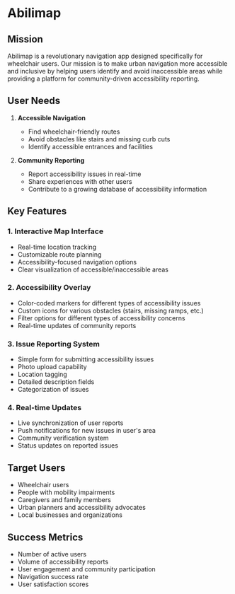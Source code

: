 # Abilimap

## Mission
Abilimap is a revolutionary navigation app designed specifically for wheelchair users. Our mission is to make urban navigation more accessible and inclusive by helping users identify and avoid inaccessible areas while providing a platform for community-driven accessibility reporting.

## User Needs
1. **Accessible Navigation**
   - Find wheelchair-friendly routes
   - Avoid obstacles like stairs and missing curb cuts
   - Identify accessible entrances and facilities

2. **Community Reporting**
   - Report accessibility issues in real-time
   - Share experiences with other users
   - Contribute to a growing database of accessibility information

## Key Features

### 1. Interactive Map Interface
- Real-time location tracking
- Customizable route planning
- Accessibility-focused navigation options
- Clear visualization of accessible/inaccessible areas

### 2. Accessibility Overlay
- Color-coded markers for different types of accessibility issues
- Custom icons for various obstacles (stairs, missing ramps, etc.)
- Filter options for different types of accessibility concerns
- Real-time updates of community reports

### 3. Issue Reporting System
- Simple form for submitting accessibility issues
- Photo upload capability
- Location tagging
- Detailed description fields
- Categorization of issues

### 4. Real-time Updates
- Live synchronization of user reports
- Push notifications for new issues in user's area
- Community verification system
- Status updates on reported issues

## Target Users
- Wheelchair users
- People with mobility impairments
- Caregivers and family members
- Urban planners and accessibility advocates
- Local businesses and organizations

## Success Metrics
- Number of active users
- Volume of accessibility reports
- User engagement and community participation
- Navigation success rate
- User satisfaction scores 